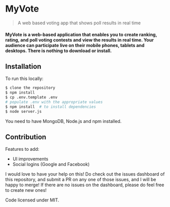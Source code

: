 # MyVote
> A web based voting app that shows poll results in real time


#### MyVote is a web-based application that enables you to create ranking, rating, and poll voting contests and view the results in real time. Your audience can participate live on their mobile phones, tablets and desktops. There is nothing to download or install.

## Installation

To run this locally:

```sh
$ clone the repository
$ npm install
$ cp .env.template .env
# populate .env with the appropriate values
$ npm install  # to install dependencies
$ node server.js
```

You need to have MongoDB, Node.js and npm installed.

## Contribution

Features to add:
- UI improvements
- Social logins (Google and Facebook)

I would love to have your help on this! Do check out the issues dashboard of this repository, and submit a PR on any one of those issues, and I will be happy to merge! If there are no issues on the dashboard, please do feel free to create new ones!

Code licensed under MIT.
